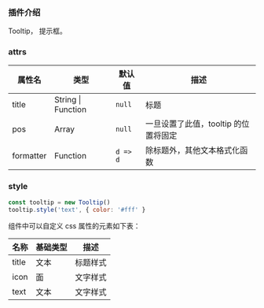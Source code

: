 ### 插件介绍

Tooltip， 提示框。

### attrs

| 属性名    | 类型               | 默认值   | 描述                                 |
| --------- | ------------------ | -------- | ------------------------------------ |
| title     | String \| Function | `null`   | 标题                                 |
| pos       | Array              | `null`   | 一旦设置了此值，tooltip 的位置将固定 |
| formatter | Function           | `d => d` | 除标题外，其他文本格式化函数         |

### style

```javascript
const tooltip = new Tooltip()
tooltip.style('text', { color: '#fff' }
```

组件中可以自定义 css 属性的元素如下表：

| 名称  | 基础类型 | 描述     |
| ----- | -------- | -------- |
| title | 文本     | 标题样式 |
| icon  | 面       | 文字样式 |
| text  | 文本     | 文字样式 |
